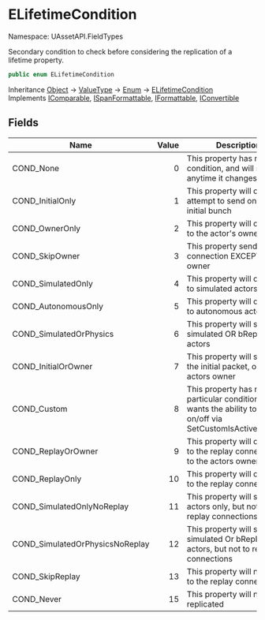 # ELifetimeCondition

Namespace: UAssetAPI.FieldTypes

Secondary condition to check before considering the replication of a lifetime property.

```csharp
public enum ELifetimeCondition
```

Inheritance [Object](https://docs.microsoft.com/en-us/dotnet/api/system.object) → [ValueType](https://docs.microsoft.com/en-us/dotnet/api/system.valuetype) → [Enum](https://docs.microsoft.com/en-us/dotnet/api/system.enum) → [ELifetimeCondition](./uassetapi.fieldtypes.elifetimecondition.md)<br>
Implements [IComparable](https://docs.microsoft.com/en-us/dotnet/api/system.icomparable), [ISpanFormattable](https://docs.microsoft.com/en-us/dotnet/api/system.ispanformattable), [IFormattable](https://docs.microsoft.com/en-us/dotnet/api/system.iformattable), [IConvertible](https://docs.microsoft.com/en-us/dotnet/api/system.iconvertible)

## Fields

| Name | Value | Description |
| --- | --: | --- |
| COND_None | 0 | This property has no condition, and will send anytime it changes |
| COND_InitialOnly | 1 | This property will only attempt to send on the initial bunch |
| COND_OwnerOnly | 2 | This property will only send to the actor's owner |
| COND_SkipOwner | 3 | This property send to every connection EXCEPT the owner |
| COND_SimulatedOnly | 4 | This property will only send to simulated actors |
| COND_AutonomousOnly | 5 | This property will only send to autonomous actors |
| COND_SimulatedOrPhysics | 6 | This property will send to simulated OR bRepPhysics actors |
| COND_InitialOrOwner | 7 | This property will send on the initial packet, or to the actors owner |
| COND_Custom | 8 | This property has no particular condition, but wants the ability to toggle on/off via SetCustomIsActiveOverride |
| COND_ReplayOrOwner | 9 | This property will only send to the replay connection, or to the actors owner |
| COND_ReplayOnly | 10 | This property will only send to the replay connection |
| COND_SimulatedOnlyNoReplay | 11 | This property will send to actors only, but not to replay connections |
| COND_SimulatedOrPhysicsNoReplay | 12 | This property will send to simulated Or bRepPhysics actors, but not to replay connections |
| COND_SkipReplay | 13 | This property will not send to the replay connection |
| COND_Never | 15 | This property will never be replicated |
